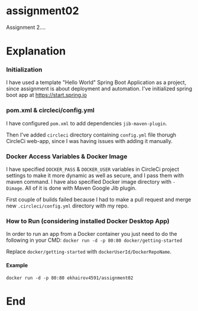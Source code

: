 # assignment02
Assignment 2....

# Explanation

### Initialization
I have used a template "Hello World" Spring Boot Application as a project, since assignment is about deployment and automation.
I've initialized spring boot app at https://start.spring.io


### pom.xml & circleci/config.yml
I have configured ```pom.xml``` to add dependencies ```jib-maven-plugin```.

Then I've added ```circleci``` directory containing ```config.yml``` file thorugh CircleCi web-app, since I was having issues with adding it manually.

### Docker Access Variables & Docker Image
I have specified ```DOCKER_PASS``` & ```DOCKER_USER``` variables in CircleCi project settings to make it more dynamic as well as secure, and I pass them with maven command.
I have also specified Docker image directory with ```-Dimage```. 
All of it is done with Maven Google Jib plugin.


First couple of builds failed because I had to make a pull request and merge new `.circleci/config.yml` directory with my repo.

### How to Run (considering installed Docker Desktop App)

In order to run an app from a Docker container you just need to do the following in your CMD:
```docker run -d -p 80:80 docker/getting-started```

Replace ```docker/getting-started``` with ```dockerUserId/DockerRepoName```.

#### Example
```docker run -d -p 80:80 ekhairov4591/assignment02```


# End
